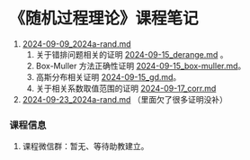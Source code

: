 # 《随机过程理论》课程笔记 

1. [2024-09-09_2024a-rand.md](../../data/2024a-rand/2024-09-09_2024a-rand.md)
   1. 关于错排问题相关的证明 [2024-09-15_derange.md](../../data/2024a-rand/2024-09-15_derange.md) 。
   2. Box-Muller 方法正确性证明 [2024-09-15_box-muller.md](../../data/2024a-rand/2024-09-15_box-muller.md)。
   3. 高斯分布相关证明 [2024-09-15_gd.md](../../data/2024a-rand/2024-09-15_gd.md)。
   4. 关于相关系数取值范围的证明 [2024-09-17_corr.md](../../data/2024a-rand/2024-09-17_corr.md)
2. [2024-09-23_2024a-rand.md](../../data/2024a-rand/2024-09-23_2024a-rand.md) （里面欠了很多证明没补）

### 课程信息

1. 课程微信群：暂无、等待助教建立。

